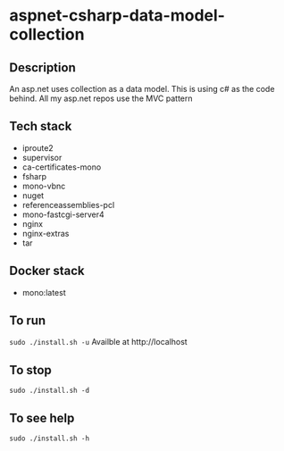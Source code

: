 # aspnet-csharp-data-model-collection

## Description
An asp.net uses collection as a data model.
This is using c# as the code behind.
All my asp.net repos use the MVC pattern

## Tech stack
- iproute2
- supervisor
- ca-certificates-mono
- fsharp
- mono-vbnc
- nuget
- referenceassemblies-pcl
- mono-fastcgi-server4
- nginx
- nginx-extras
- tar

## Docker stack
- mono:latest

## To run
`sudo ./install.sh -u`
Availble at http://localhost

## To stop
`sudo ./install.sh -d`

## To see help
`sudo ./install.sh -h`

